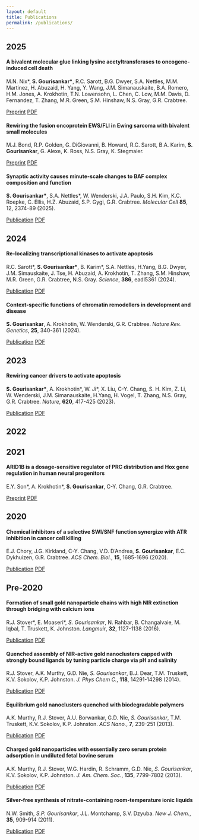 ```yaml
---
layout: default
title: Publications
permalink: /publications/
---
```


## 2025
#### A bivalent molecular glue linking lysine acetyltransferases to oncogene-induced cell death
M.N. Nix\*, **S. Gourisankar\***, R.C. Sarott, B.G. Dwyer, S.A. Nettles, M.M. Martinez, H. Abuzaid, H. Yang, Y. Wang, J.M. Simanauskaite, B.A. Romero, H.M. Jones, A. Krokhotin, T.N. Lowensohn, L. Chen, C. Low, M.M. Davis, D. Fernandez, T. Zhang, M.R. Green, S.M. Hinshaw, N.S. Gray, G.R. Crabtree.
<div class="publication-buttons">
    <a href="https://pmc.ncbi.nlm.nih.gov/articles/PMC11956963/" class="button" target="_blank" rel="noopener noreferrer">Preprint</a>
  <a href="/assets/paperAbivalent.pdf" class="button button-secondary" download>PDF</a>
</div>

#### Rewiring the fusion oncoprotein EWS/FLI in Ewing sarcoma with bivalent small molecules
M.J. Bond, R.P. Golden, G. DiGiovanni, B. Howard, R.C. Sarott, B.A. Karim, **S. Gourisankar**, G. Alexe, K. Ross, N.S. Gray, K. Stegmaier. 
<div class="publication-buttons">
    <a href="https://pmc.ncbi.nlm.nih.gov/articles/PMC11956950/" class="button" target="_blank" rel="noopener noreferrer">Preprint</a>
  <a href="/assets/paperRewiringthe.pdf" class="button button-secondary" download>PDF</a>
</div>

#### Synaptic activity causes minute-scale changes to BAF complex composition and function
**S. Gourisankar\***, S.A. Nettles\*, W. Wenderski, J.A. Paulo, S.H. Kim, K.C. Roepke, C. Ellis, H.Z. Abuzaid, S.P. Gygi, G.R. Crabtree. *Molecular Cell* **85**, 12, 2374-89 (2025).
<div class="publication-buttons">
    <a href="https://doi.org/10.1016/j.molcel.2025.05.017" class="button" target="_blank" rel="noopener noreferrer">Publication</a>
  <a href="/assets/paperSynapticactivity.pdf" class="button button-secondary" download>PDF</a>
</div>

## 2024
#### Re-localizing transcriptional kinases to activate apoptosis
R.C. Sarott\*, **S. Gourisankar\***, B. Karim\*, S.A. Nettles, H.Yang, B.G. Dwyer, J.M. Simauskaite, J. Tse, H. Abuzaid, A. Krokhotin, T. Zhang, S.M. Hinshaw, M.R. Green, G.R. Crabtree, N.S. Gray. *Science*, **386**, eadl5361 (2024).
<div class="publication-buttons">
    <a href="https://www.science.org/doi/10.1126/science.adl5361" class="button" target="_blank" rel="noopener noreferrer">Publication</a>
  <a href="/assets/paperRelocalizingtranscriptional.pdf" class="button button-secondary" download>PDF</a>
</div>

#### Context-specific functions of chromatin remodellers in development and disease
**S. Gourisankar**, A. Krokhotin, W. Wenderski, G.R. Crabtree. *Nature Rev. Genetics*, **25**, 340-361 (2024).
<div class="publication-buttons">
    <a href="https://www.nature.com/articles/s41576-023-00666-x" class="button" target="_blank" rel="noopener noreferrer">Publication</a>
  <a href="/assets/paperContextspecific.pdf" class="button button-secondary" download>PDF</a>
</div>

## 2023
#### Rewiring cancer drivers to activate apoptosis
**S. Gourisankar\***, A. Krokhotin\*, W. Ji\*, X. Liu, C-Y. Chang, S. H. Kim, Z. Li, W. Wenderski, J.M. Simanauskaite, H.Yang, H. Vogel, T. Zhang, N.S. Gray, G.R. Crabtree. *Nature*, **620**, 417-425 (2023).
<div class="publication-buttons">
    <a href="https://www.nature.com/articles/s41586-023-06348-2" class="button" target="_blank" rel="noopener noreferrer">Publication</a>
  <a href="/assets/paperRewiringcancer.pdf" class="button button-secondary" download>PDF</a>
</div>

## 2022
## 2021
#### ARID1B is a dosage-sensitive regulator of PRC distribution and Hox gene regulation in human neural progenitors
E.Y. Son\*, A. Krokhotin\*, **S. Gourisankar**, C-Y. Chang, G.R. Crabtree.
<div class="publication-buttons">
    <a href="https://www.researchsquare.com/article/rs-959800/v1" class="button" target="_blank" rel="noopener noreferrer">Preprint</a>
  <a href="/assets/paperARID1Bis.pdf" class="button button-secondary" download>PDF</a>
</div>

## 2020
#### Chemical inhibitors of a selective SWI/SNF function synergize with ATR inhibition in cancer cell killing
E.J. Chory, J.G. Kirkland, C-Y. Chang, V.D. D’Andrea, **S. Gourisankar**, E.C. Dykhuizen, G.R. Crabtree. *ACS Chem. Biol.*, **15**, 1685-1696 (2020).
<div class="publication-buttons">
    <a href="https://pubs.acs.org/doi/10.1021/acschembio.0c00312" class="button" target="_blank" rel="noopener noreferrer">Publication</a>
  <a href="/assets/paperChemicalinhibitors.pdf" class="button button-secondary" download>PDF</a>
</div>

## Pre-2020
#### Formation of small gold nanoparticle chains with high NIR extinction through bridging with calcium ions
R.J. Stover\*, E. Moaseri\*, *S. Gourisankar*, N. Rahbar, B. Changalvaie, M. Iqbal, T. Truskett, K. Johnston. *Langmuir*, **32**, 1127-1138 (2016).
<div class="publication-buttons">
    <a href="https://pubs.acs.org/doi/10.1021/acs.langmuir.5b03639" class="button" target="_blank" rel="noopener noreferrer">Publication</a>
  <a href="/assets/paperFormationof.pdf" class="button button-secondary" download>PDF</a>
</div>

#### Quenched assembly of NIR-active gold nanoclusters capped with strongly bound ligands by tuning particle charge via pH and salinity
R.J. Stover, A.K. Murthy, G.D. Nie, *S. Gourisankar*, B.J. Dear, T.M. Truskett, K.V. Sokolov, K.P. Johnston. *J. Phys Chem C.*, **118**, 14291-14298 (2014).
<div class="publication-buttons">
    <a href="https://pubs.acs.org/doi/10.1021/jp408715p" class="button" target="_blank" rel="noopener noreferrer">Publication</a>
  <a href="/assets/paperQuenchedassembly.pdf" class="button button-secondary" download>PDF</a>
</div>

#### Equilibrium gold nanoclusters quenched with biodegradable polymers
A.K. Murthy, R.J. Stover, A.U. Borwankar, G.D. Nie, *S. Gourisankar*, T.M. Truskett, K.V. Sokolov, K.P. Johnston. *ACS Nano.*, **7**, 239-251 (2013).
<div class="publication-buttons">
    <a href="https://pubs.acs.org/doi/10.1021/nn303937k" class="button" target="_blank" rel="noopener noreferrer">Publication</a>
  <a href="/assets/paperEquilibriumgold.pdf" class="button button-secondary" download>PDF</a>
</div>

#### Charged gold nanoparticles with essentially zero serum protein adsorption in undiluted fetal bovine serum
A.K. Murthy, R.J. Stover, W.G. Hardin, R. Schramm, G.D. Nie, *S. Gourisankar*, K.V. Sokolov, K.P. Johnston. *J. Am. Chem. Soc.*, **135**, 7799-7802 (2013).
<div class="publication-buttons">
    <a href="https://pubs.acs.org/doi/10.1021/ja400701c" class="button" target="_blank" rel="noopener noreferrer">Publication</a>
  <a href="/assets/paperChargedgold.pdf" class="button button-secondary" download>PDF</a>
</div>

#### Silver-free synthesis of nitrate-containing room-temperature ionic liquids
N.W. Smith, *S.P. Gourisankar*, J.L. Montchamp, S.V. Dzyuba. *New J. Chem.*, **35**, 909-914 (2011).
<div class="publication-buttons">
    <a href="https://pubs.rsc.org/en/content/articlelanding/2011/nj/c0nj00881h" class="button" target="_blank" rel="noopener noreferrer">Publication</a>
  <a href="/assets/paperSilverfree.pdf" class="button button-secondary" download>PDF</a>
</div>


